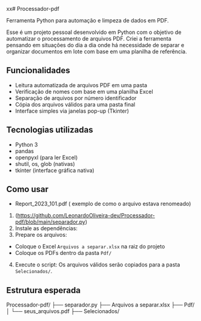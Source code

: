 xx# Processador-pdf

Ferramenta Python para automação e limpeza de dados em PDF.

Esse é um projeto pessoal desenvolvido em Python com o objetivo de automatizar o processamento de arquivos PDF. Criei a ferramenta pensando em situações do dia a dia onde há necessidade de separar e organizar documentos em lote com base em uma planilha de referência.

## Funcionalidades

- Leitura automatizada de arquivos PDF em uma pasta
- Verificação de nomes com base em uma planilha Excel
- Separação de arquivos por número identificador
- Cópia dos arquivos válidos para uma pasta final
- Interface simples via janelas pop-up (Tkinter)

## Tecnologias utilizadas

- Python 3
- pandas
- openpyxl (para ler Excel)
- shutil, os, glob (nativas)
- tkinter (interface gráfica nativa)

## Como usar

* Report_2023_101.pdf   ( exemplo de como o arquivo estava renomeado)
  
1. (https://github.com/LeonardoOliveira-dev/Processador-pdf/blob/main/separador.py)
2. Instale as dependências:
3. Prepare os arquivos:
- Coloque o Excel `Arquivos a separar.xlsx` na raiz do projeto
- Coloque os PDFs dentro da pasta `Pdf/`
4. Execute o script:
Os arquivos válidos serão copiados para a pasta `Selecionados/`.

## Estrutura esperada

Processador-pdf/
├── separador.py
├── Arquivos a separar.xlsx
├── Pdf/
│ └── seus_arquivos.pdf
├── Selecionados/






